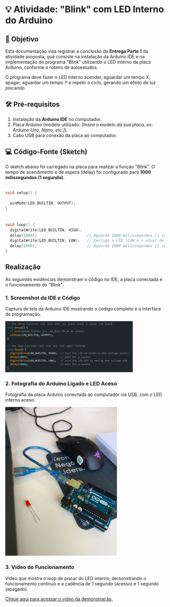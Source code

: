 # 💡 Atividade: "Blink" com LED Interno do Arduino

## 🎯 Objetivo
Esta documentação visa registrar a conclusão da **Entrega Parte 1** da atividade proposta, que consiste na instalação da Arduino IDE e na implementação do programa "Blink" utilizando o LED interno da placa Arduino, conforme o roteiro de autoestudos.

O programa deve fazer o LED interno acender, aguardar um tempo $X$, apagar, aguardar um tempo $Y$ e repetir o ciclo, gerando um efeito de luz piscando.

## 🛠️ Pré-requisitos
1.  Instalação da **Arduino IDE** no computador.
2.  Placa Arduino (modelo utilizado: *[Insira o modelo da sua placa, ex: Arduino Uno, Nano, etc.]*).
3.  Cabo USB para conexão da placa ao computador.

## 💻 Código-Fonte (Sketch)

O sketch abaixo foi carregado na placa para realizar a função "Blink". O tempo de acendimento e de espera (delay) foi configurado para **1000 milissegundos (1 segundo)**.

```cpp

void setup() {

  pinMode(LED_BUILTIN, OUTPUT);
}


void loop() {
  digitalWrite(LED_BUILTIN, HIGH);  
  delay(1000);                      // Aguarda 1000 milissegundos (1 segundo)
  digitalWrite(LED_BUILTIN, LOW);   // Desliga o LED (LOW é o nível de voltagem baixo)
  delay(1000);                      // Aguarda 1000 milissegundos (1 segundo)
}
```

## Realização
As seguintes evidências demonstram o código no IDE, a placa conectada e o funcionamento do "Blink".

### 1. Screenshot da IDE e Código
Captura de tela da Arduino IDE mostrando o código completo e a interface de programação.

<img src="assets/codigo.png" alt="Imagem da IDE com o código que faz o led piscar" width="80%" height="80%">

### 2. Fotografia do Arduino Ligado e LED Aceso
Fotografia da placa Arduino conectada ao computador via USB, com o LED interno aceso.

<img src="assets/arduino.jpg" alt="Imagem com o led aceso" width="70%" height="70%">

### 3. Vídeo do Funcionamento 
Vídeo que mostra o loop de piscar do LED interno, demonstrando o funcionamento contínuo e a cadência de 1 segundo (acesso) e 1 segundo (apagado).

[Clique aqui para acessar o video da demonstração.](https://drive.google.com/file/d/1Xbf6qRRu4Z9kcm8As7HFtvOYE3JWcn2H/view?usp=sharing)
